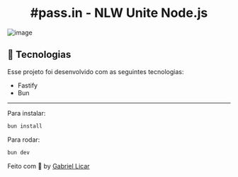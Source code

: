 <strong><h1 align="center">#pass.in - NLW Unite Node.js</h1></strong>

![image](https://github.com/GabrielLicar/nlw-unite-web/assets/114968559/fab2b4ea-f044-4747-962e-ec2c7e00e976)


## 🚀 Tecnologias

Esse projeto foi desenvolvido com as seguintes tecnologias:

- Fastify
- Bun

---

Para instalar:

```bash
bun install
```

Para rodar:

```bash
bun dev
```

Feito com 💜 by [Gabriel Licar](https://github.com/GabrielLicar)
